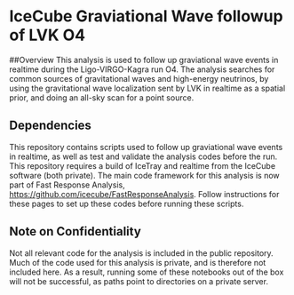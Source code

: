 # IceCube Graviational Wave followup of LVK O4

##Overview
This analysis is used to follow up graviational wave events in realtime during the Ligo-VIRGO-Kagra run O4. The analysis searches for common sources of gravitational waves and high-energy neutrinos, by using the gravitational wave localization sent by LVK in realtime as a spatial prior, and doing an all-sky scan for a point source.

## Dependencies
This repository contains scripts used to follow up graviational wave events in realtime, as well as test and validate the analysis codes before the run.
This repository requires a build of IceTray and realtime from the IceCube software (both private). 
The main code framework for this analysis is now part of Fast Response Analysis, https://github.com/icecube/FastResponseAnalysis.
Follow instructions for these pages to set up these codes before running these scripts.

## Note on Confidentiality
Not all relevant code for the analysis is included in the public repository. Much of the code used for this analysis is private, and is therefore not included here. As a result, running some of these notebooks out of the box will not be successful, as paths point to directories on a private server.
